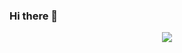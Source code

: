 ### Hi there 👋

<p align="center">
 <a href="#" alt="Hossein Golmohamamdi's github stats">
 <img src="https://github-readme-stats.vercel.app/api?username=hosein201&theme=tokyonight&show_icons=true"/>
 </a>
</p>


<!--
**Hosein201/Hosein201** is a ✨ _special_ ✨ repository because its `README.md` (this file) appears on your GitHub profile.




Here are some ideas to get you started:

- 🔭 I’m currently working on ...
- 🌱 I’m currently learning ...
- 👯 I’m looking to collaborate on ...
- 🤔 I’m looking for help with ...
- 💬 Ask me about ...
- 📫 How to reach me: ...
- 😄 Pronouns: ...
- ⚡ Fun fact: ...
-->
